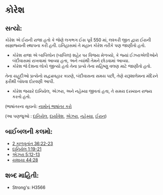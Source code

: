 # કોરેશ 

## સત્યો: 

કોરેશ એ ઈરાની રાજા હતો કે જેણે લગભગ ઈસ પૂર્વે 550 માં, લશ્કરી જીત દ્વારા ઈરાની સામ્રાજ્યની સ્થાપના કરી હતી.
ઇતિહાસમાં તે મહાન કોરેશ તરીકે પણ જાણીતો હતો.

* કોરેશ રાજા એ બાબિલોન (બાબિલ) શહેર પર વિજય મેળવ્યો, કે જ્યાં ઈઝરાએલીઓને બંદીવાસમાં રાખવામાં આવ્યા હતા, અને ત્યાંથી તેમને છોડવામાં આવ્યા.
* કોરેશ જે દેશના લોકો જીત્યો હતો તેના પ્રત્યે તેના સહિષ્ણુ વલણ માટે જાણીતો હતો.

તેના યહૂદીઓ પ્રત્યેનો સદ્વ્યવહાર કારણે, બંદીવાસના સમય પછી, તેણે યરૂશાલેમના મંદિરને ફરીથી બાંધવા દોરવણી આપી.

* કોરેશ જયારે દાનિયેલ, એઝરા, અને નહેમ્યા જીવતાં હતા, તે સમય દરમ્યાન રાજ્ય કરતો હતો.

(ભાષાંતરના સૂચનો: [નામોનું ભાષાંતર કરો](rc://gu/ta/man/translate/translate-names)

(આ પણજુઓ : [દાનિયેલ](../names/daniel.md), [દાર્યાવેશ](../names/darius.md), [એઝરા](../names/ezra.md), [નહેમ્યા](../names/nehemiah.md), [ઈરાન](../names/persia.md))

## બાઈબલની કલમો: 

* [2 કાળવૃતાંત 36:22-23](rc://gu/tn/help/2ch/36/22)
* [દાનિયેલ 1:19-21](rc://gu/tn/help/dan/01/19)
* [એઝરા 5:12-13](rc://gu/tn/help/ezr/05/12)
* [યશાયા 44:28](rc://gu/tn/help/isa/44/28)

## શબ્દ માહિતી: 

* Strong's: H3566
